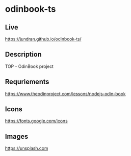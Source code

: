 # odinbook-ts

## Live
https://jundran.github.io/odinbook-ts/

## Description
TOP - OdinBook project

## Requriements
https://www.theodinproject.com/lessons/nodejs-odin-book

## Icons
https://fonts.google.com/icons

## Images
https://unsplash.com
